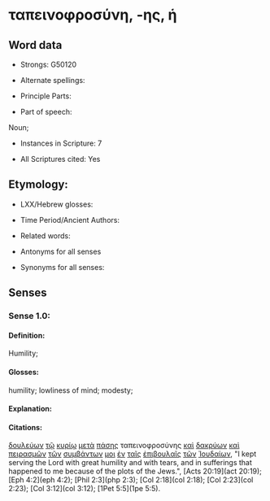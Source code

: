 # ταπεινοφροσύνη, -ης, ἡ

<!-- Status: S2=NeedsFinalCheck -->
<!-- Lexica used for edits: BDAG, FFM, LN, A-S -->

## Word data

* Strongs: G50120

* Alternate spellings:

* Principle Parts: 

* Part of speech: 

Noun;

* Instances in Scripture: 7

* All Scriptures cited: Yes

## Etymology: 

* LXX/Hebrew glosses: 

* Time Period/Ancient Authors: 

* Related words: 

* Antonyms for all senses

* Synonyms for all senses: 

## Senses 

### Sense 1.0:

#### Definition: 

Humility;

#### Glosses:

humility; lowliness of mind; modesty;

#### Explanation:

#### Citations:

[δουλεύων](../G13980/01.md) [τῷ](../G35880/01.md) [κυρίῳ](../G29620/01.md) [μετὰ](../G33260/01.md) [πάσης](../G39560/01.md) ταπεινοφροσύνης [καὶ](../G25320/01.md) [δακρύων](../G11440/01.md) [καὶ](../G25320/01.md) [πειρασμῶν](../G39860/01.md) [τῶν](../G35880/01.md) [συμβάντων](../G48190/01.md) [μοι](../G14730/01.md) [ἐν](../G17220/01.md) [ταῖς](../G35880/01.md) [ἐπιβουλαῖς](../G19170/01.md) [τῶν](../G35880/01.md) [Ἰουδαίων](../G24530/01.md), 
"I kept serving the Lord with great humility and with tears, and in sufferings that happened to me because of the plots of the Jews.", 
[Acts 20:19](act 20:19);  [Eph 4:2](eph 4:2);  [Phil 2:3](php 2:3);  [Col 2:18](col 2:18);  [Col 2:23](col 2:23);  [Col 3:12](col 3:12);  [1Pet 5:5](1pe 5:5).                                            
